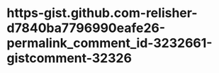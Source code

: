# https-gist.github.com-relisher-d7840ba7796990eafe26-permalink_comment_id-3232661-gistcomment-32326